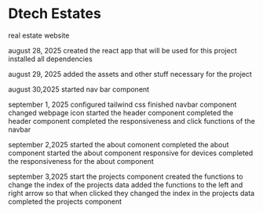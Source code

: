 # Dtech Estates

real estate website

august 28, 2025
created the react app that will be used for this project
installed all dependencies

august 29, 2025
added the assets and other stuff necessary for the project

august 30,2025
started nav bar component

september 1, 2025
configured tailwind css
finished navbar component
changed webpage icon
started the header component
completed the header component
completed the responsiveness and click functions of the navbar

september 2,2025
started the about comonent
completed the about component
started the about component responsive for devices
completed the responsiveness for the about component

september 3,2025
start the projects component
created the functions to change the index of the projects data
added the functions to the left and right arrow so that when clicked they changed the index in 
the projects data
completed the projects component
